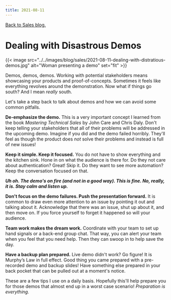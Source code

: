 ```yaml
---
title: 2021-08-11
---
```


[Back to Sales blog.](../#sales)

# Dealing with Disastrous Demos

{{< image src="../../images/blog/sales/2021-08-11-dealing-with-distratious-demos.jpg" alt="Woman presenting a demo" set="fit" >}}

Demos, demos, demos. Working with potential stakeholders means showcasing your products and proof-of-concepts. Sometimes it feels like everything revolves around the demonstration. Now what if things go south? And I mean *really* south.

Let's take a step back to talk about demos and how we can avoid some common pitfalls.

**De-emphasize the demo.** This is a very important concept I learned from the book *Mastering Technical Sales* by John Care and Chris Daly. Don't keep telling your stakeholders that all of their problems will be addressed in the upcoming demo. Imagine if you did and the demo failed horribly. They'll feel as though the product does *not* solve their problems and instead is full of new issues!

**Keep it simple. Keep it focused.** You do not have to show everything and the kitchen sink. Hone in on what the audience is there for. Do they not care about authentication? Great! Skip it. Do they want to see more automation? Keep the conversation focused on that.

***Uh oh. The demo's on fire (and not in a good way). This is fine. No, really, it is. Stay calm and listen up.***

**Don't focus on the demo failures. Push the presentation forward.** It is common to draw even more attention to an issue by pointing it out and talking about it. Acknowledge that there was an issue, shut up about it, and then move on. If you force yourself to forget it happened so will your audience.

**Team work makes the dream work.** Coordinate with your team to set up hand signals or a back-end group chat. That way, you can alert your team when you feel that you need help. Then they can swoop in to help save the day.

**Have a backup plan prepared.** Live demo didn't work? Go figure! It is Murphy’s Law in full effect. Good thing you came prepared with a pre-recorded demo and backup slides! Have something else prepared in your back pocket that can be pulled out at a moment's notice.

These are a few tips I use on a daily basis. Hopefully this'll help prepare you for those demos that almost end up in a worst case scenario! *Preparation is everything.*
